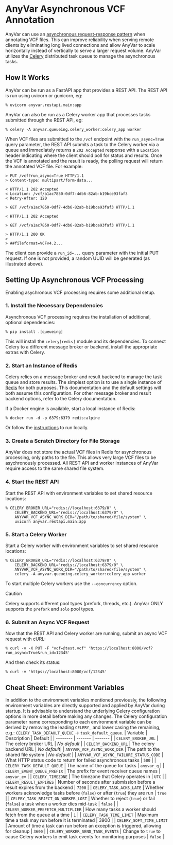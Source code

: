 # AnyVar Asynchronous VCF Annotation
AnyVar can use an
[asynchronous request-response pattern](https://learn.microsoft.com/en-us/azure/architecture/patterns/async-request-reply)
when annotating VCF files.  This can improve reliability when serving remote clients by
eliminating long lived connections and allow AnyVar to scale horizontally instead of vertically
to serve a larger request volume.  AnyVar utilizes the [Celery](https://docs.celeryq.dev/)
distributed task queue to manage the asynchronous tasks.

## How It Works
AnyVar can be run as a FastAPI app that provides a REST API.  The REST API is run using
uvicorn or gunicorn, eg:
```shell
% uvicorn anyvar.restapi.main:app
```

AnyVar can also be run as a Celery worker app that processes tasks submitted through the REST API, eg:
```shell
% celery -A anyvar.queueing.celery_worker:celery_app worker
```

When VCF files are submitted to the `/vcf` endpoint with the `run_async=True` query parameter,
the REST API submits a task to the Celery worker via a queue and immediately returns a `202 Accepted`
response with a `Location` header indicating where the client should poll for status and results.
Once the VCF is annotated and the result is ready, the polling request will return the annotated
VCF file.  For example:
```
> PUT /vcf?run_async=True HTTP/1.1
> Content-type: multipart/form-data...

< HTTP/1.1 202 Accepted
< Location: /vcf/a1ac7850-0df7-4db6-82ab-b19bce93faf3
< Retry-After: 120

> GET /vcf/a1ac7850-0df7-4db6-82ab-b19bce93faf3 HTTP/1.1

< HTTP/1.1 202 Accepted

> GET /vcf/a1ac7850-0df7-4db6-82ab-b19bce93faf3 HTTP/1.1

> HTTP/1.1 200 OK
>
> ##fileformat=VCFv4.2...
```

The client can provide a `run_id=...` query parameter with the initial PUT request.  If one is not
provided, a random UUID will be generated (as illustrated above).

## Setting Up Asynchronous VCF Processing
Enabling asychronous VCF processing requires some additional setup.

### 1. Install the Necessary Dependencies
Asynchronous VCF processing requires the installation of additional, optional dependencies:
```shell
% pip install .[queueing]
```
This will install the `celery[redis]` module and its dependencies.  To connect Celery to a different
message broker or backend, install the appropriate extras with Celery.

### 2. Start an Instance of Redis
Celery relies on a message broker and result backend to manage the task queue and store results.
The simplest option is to use a single instance of [Redis](https://redis.io) for both purposes.  This
documentation and the default settings will both assume this configuration.  For other message broker
and result backend options, refer to the Celery documentation.

If a Docker engine is available, start a local instance of Redis:
```shell
% docker run -d -p 6379:6379 redis:alpine
```
Or follow the [instructions](https://redis.io/docs/latest/get-started/) to run locally.

### 3. Create a Scratch Directory for File Storage
AnyVar does not store the actual VCF files in Redis for asynchronous processing, only paths to the file.
This allows very large VCF files to be asychronously processed.  All REST API and worker instances of AnyVar
require access to the same shared file system.

### 4. Start the REST API
Start the REST API with environment variables to set shared resource locations:
```shell
% CELERY_BROKER_URL="redis://localhost:6379/0" \
    CELERY_BACKEND_URL="redis://localhost:6379/0" \
    ANYVAR_VCF_ASYNC_WORK_DIR="/path/to/shared/file/system" \
    uvicorn anyvar.restapi.main:app
```

### 5. Start a Celery Worker
Start a Celery worker with environment variables to set shared resource locations:
```shell
% CELERY_BROKER_URL="redis://localhost:6379/0" \
    CELERY_BACKEND_URL="redis://localhost:6379/0" \
    ANYVAR_VCF_ASYNC_WORK_DIR="/path/to/shared/file/system" \
    celery -A anyvar.queueing.celery_worker:celery_app worker
```
To start multiple Celery workers use the `--concurrency` option.

> [!CAUTION]
> Celery supports different pool types (prefork, threads, etc.).
> AnyVar ONLY supports the `prefork` and `solo` pool types.


### 6. Submit an Async VCF Request
Now that the REST API and Celery worker are running, submit an async VCF request with cURL:
```shell
% curl -v -X PUT -F "vcf=@test.vcf" 'https://localhost:8000/vcf?run_async=True&run_id=12345'
```
And then check its status:
```shell
% curl -v 'https://localhost:8000/vcf/12345'
```

## Cheat Sheet: Environment Variables
In addition to the environment variables mentioned previously, the following environment variables
are directly supported and applied by AnyVar during startup.  It is advisable to understand the underlying
Celery configuration options in more detail before making any changes.  The Celery configuration parameter
name corresponding to each environment variable can be derived by removing the leading `CELERY_` and lower
casing the remaining, e.g.: `CELERY_TASK_DEFAULT_QUEUE` -> `task_default_queue`.
| Variable | Description | Default |
| -------- | ------- | ------- |
| `CELERY_BROKER_URL` | The celery broker URL | _No default_ |
| `CELERY_BACKEND_URL` | The celery backend URL | _No default_|
| `ANYVAR_VCF_ASYNC_WORK_DIR` | The path to the shared file system | _No default_ |
| `ANYVAR_VCF_ASYNC_FAILURE_STATUS_CODE` | What HTTP status code to return for failed asynchronous tasks | `500` |
| `CELERY_TASK_DEFAULT_QUEUE` | The name of the queue for tasks | `anyvar_q` |
| `CELERY_EVENT_QUEUE_PREFIX` | The prefix for event receiver queue names | `anyvar_ev` |
| `CELERY_TIMEZONE` | The timezone that Celery operates in | `UTC` |
| `CELERY_RESULT_EXPIRES` | Number of seconds after submission before a result expires from the backend | `7200` |
| `CELERY_TASK_ACKS_LATE` | Whether workers acknowledge tasks before (`false`) or after (`true`) they are run | `true` |
| `CELERY_TASK_REJECT_ON_WORKER_LOST` | Whether to reject (`true`) or fail (`false`) a task when a worker dies mid-task | `false` |
| `CELERY_WORKER_PREFETCH_MULTIPLIER` | How many tasks a worker should fetch from the queue at a time | `1` |
| `CELERY_TASK_TIME_LIMIT` | Maximum time a task may run before it is terminated | 3900 |
| `CELERY_SOFT_TIME_LIMIT` | Amount of time a task can run before an exception is triggered, allowing for cleanup | `3600` |
| `CELERY_WORKER_SEND_TASK_EVENTS` | Change to `true` to cause Celery workers to emit task events for monitoring purposes | `false` |
